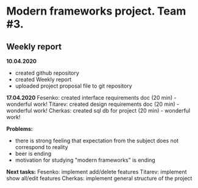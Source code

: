# Modern frameworks project. Team #3.

## Weekly report 
**10.04.2020** 
- created github repository
- created Weekly report
- uploaded project proposal file to git repository

**17.04.2020** 
Fesenko: created interface requirements doc (20 min) - wonderful work!
Titarev: created design requirements doc (20 min) - wonderful work!
Cherkas: created sql db for project (20 min) - wonderful work!

**Problems:** 
- there is strong feeling that expectation from the subject does not correspond to reality  
- beer is ending 
- motivation for studying  "modern frameworks" is ending 

**Next tasks:** 
Fesenko: implement add/delete features
Titarev: implement show all/edit features
Cherkas: implement general structure of the project


